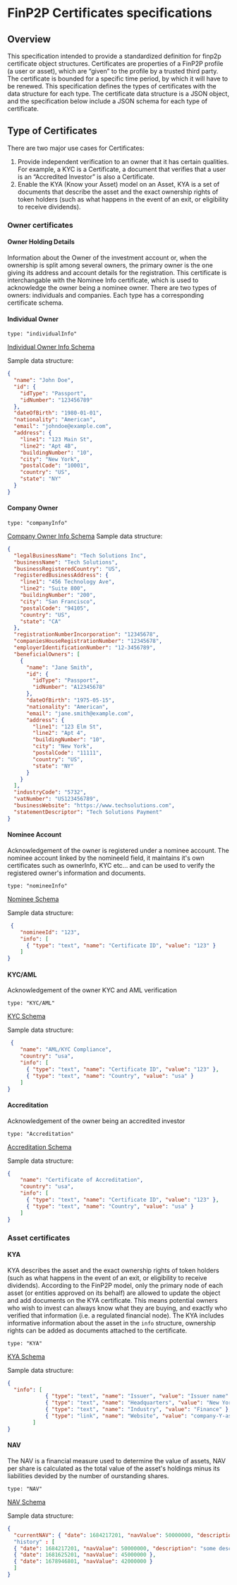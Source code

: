 # FinP2P Certificates specifications
## Overview
This specification intended to provide a standardized definition for finp2p certificate object structures.
Certificates are properties of a FinP2P profile (a user or asset), which are “given” to the profile by a trusted third party.
The certificate is bounded for a specific time period, by which it will have to be renewed.
This specification defines the types of certificates with the data structure for each type.
The certificate data structure is a JSON object, and the specification below include a JSON schema for each type of certificate.

## Type of Certificates
There are two major use cases for Certificates:
1. Provide independent verification to an owner that it has certain qualities. For example, a KYC is a Certificate, a document that verifies that a user is an “Accredited Investor” is also a Certificate.
2. Enable the KYA (Know your Asset) model on an Asset, KYA is a set of documents that describe the asset and the exact ownership rights of token holders (such as what happens in the event of an exit, or eligibility to receive dividends).

### Owner certificates
#### Owner Holding Details
Information about the Owner of the investment account or, when the ownership is split among several owners, the primary owner is the one giving its address and account details for the registration.
This certificate is interchangable with the Nominee Info certificate, which is used to acknowledge the owner being a nominee owner.
There are two types of owners: individuals and companies. Each type has a corresponding  certificate schema.

#### Individual Owner

`type: "individualInfo"`

[Individual Owner Info Schema][spec_individual_info]

Sample data structure:
```json
{
  "name": "John Doe",
  "id": {
    "idType": "Passport",
    "idNumber": "123456789"
  },
  "dateOfBirth": "1980-01-01",
  "nationality": "American",
  "email": "johndoe@example.com",
  "address": {
    "line1": "123 Main St",
    "line2": "Apt 4B",
    "buildingNumber": "10",
    "city": "New York",
    "postalCode": "10001",
    "country": "US",
    "state": "NY"
  }
}
```

#### Company Owner

`type: "companyInfo"`

[Company Owner Info Schema][spec_company_info]
Sample data structure:
```json
{
  "legalBusinessName": "Tech Solutions Inc",
  "businessName": "Tech Solutions",
  "businessRegisteredCountry": "US",
  "registeredBusinessAddress": {
    "line1": "456 Technology Ave",
    "line2": "Suite 800",
    "buildingNumber": "200",
    "city": "San Francisco",
    "postalCode": "94105",
    "country": "US",
    "state": "CA"
  },                                  
  "registrationNumberIncorporation": "12345678",
  "companiesHouseRegistrationNumber": "12345678",
  "employerIdentificationNumber": "12-3456789",
  "beneficialOwners": [
    {
      "name": "Jane Smith",
      "id": {
        "idType": "Passport",
        "idNumber": "A12345678"
      },
      "dateOfBirth": "1975-05-15",
      "nationality": "American",
      "email": "jane.smith@example.com",
      "address": {
        "line1": "123 Elm St",
        "line2": "Apt 4",
        "buildingNumber": "10",
        "city": "New York",
        "postalCode": "11111",
        "country": "US",
        "state": "NY"
      }
    }
  ],
  "industryCode": "5732",
  "vatNumber": "US123456789",
  "businessWebsite": "https://www.techsolutions.com",
  "statementDescriptor": "Tech Solutions Payment"
}

```

#### Nominee Account
Acknowledgement of the owner is registered under a nominee account.
The nominee account linked by the nomineeId field, it maintains it's own certificates such as ownerInfo, KYC etc... and can be used to verify the registered owner's information and documents.

`type: "nomineeInfo"`

[Nominee Schema][spec_nominee]

Sample data structure:
```json
 {
    "nomineeId": "123",
    "info": [
      { "type": "text", "name": "Certificate ID", "value": "123" }
    ]
}
 ```

#### KYC/AML
Acknowledgement of the owner KYC and AML verification

`type: "KYC/AML"`

[KYC Schema][spec_kyc]

Sample data structure:
```json
 {
    "name": "AML/KYC Compliance",
    "country": "usa",
    "info": [
      { "type": "text", "name": "Certificate ID", "value": "123" },
      { "type": "text", "name": "Country", "value": "usa" }
    ]
}
 ```

#### Accreditation
Acknowledgement of the owner being an accredited investor

`type: "Accreditation"`

[Accreditation Schema][spec_accreditation]

Sample data structure:
```json
{
    "name": "Certificate of Accreditation",
    "country": "usa",
    "info": [
      { "type": "text", "name": "Certificate ID", "value": "123" },
      { "type": "text", "name": "Country", "value": "usa" }
    ]
}
```

### Asset certificates
#### KYA

KYA describes the asset and the exact ownership rights of token holders (such as what happens in the event of an exit, or eligibility to receive dividends).
According to the FinP2P model, only the primary node of each asset (or entities approved on its behalf) are allowed to update the object and add documents on the KYA certificate. This means potential owners who wish to invest can always know what they are buying, and exactly who verified that information (i.e. a regulated financial node).
The KYA includes informative information about the asset in the `info` structure, ownership rights can be added as documents attached to the certificate.

`type: "KYA"`

[KYA Schema][spec_kya]

Sample data structure:
```json
{ 
  "info": [
            { "type": "text", "name": "Issuer", "value": "Issuer name" },
            { "type": "text", "name": "Headquarters", "value": "New York" },
            { "type": "text", "name": "Industry", "value": "Finance" },
            { "type": "link", "name": "Website", "value": "company-Y-asset.com" }
        ]
}
```
#### NAV 

The NAV is a financial measure used to determine the value of assets, NAV per share is calculated as the total value of the asset's holdings minus its liabilities devided by the number of ourstanding shares. 

`type: "NAV"`

[NAV Schema][spec_nav]

Sample data structure:
```json
{ 
  "currentNAV": { "date": 1684217201, "navValue": 50000000, "description": "some description"}
  "history" : [
  { "date": 1684217201, "navValue": 50000000, "description": "some description" },
  { "date": 1681625201, "navValue": 45000000 },
  { "date": 1678946801, "navValue": 42000000 }  
  ]
}
```

[spec_kyc]: schemas/user/kyc.schema.json
[spec_company_info]: schemas/user/company_info.schema_v1.0.json
[spec_individual_info]: schemas/user/individual_info.schema_v1.0.json
[spec_nominee]: schemas/user/nominee.schema.json
[spec_accreditation]: schemas/user/accreditation.schema.json
[spec_kya]: ./schemas/asset/kya.schema.json
[spec_nav]: ./schemas/asset/nav.schema.json
